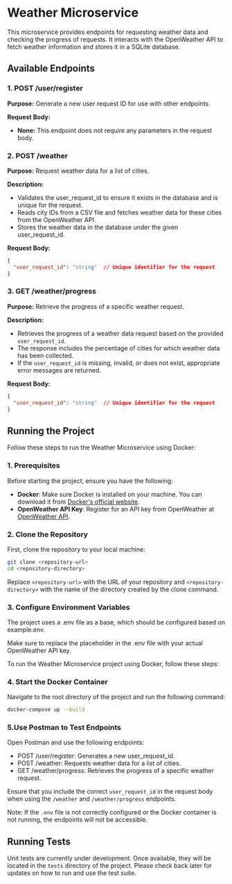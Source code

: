 # Weather Microservice

This microservice provides endpoints for requesting weather data and checking the progress of requests. It interacts with the OpenWeather API to fetch weather information and stores it in a SQLite database.

## Available Endpoints

### 1. POST /user/register

**Purpose:** Generate a new user request ID for use with other endpoints.

**Request Body:**
- **None:** This endpoint does not require any parameters in the request body.
  
### 2. **POST /weather**

**Purpose:** Request weather data for a list of cities.

**Description:**

* Validates the user_request_id to ensure it exists in the database and is unique for the request.
* Reads city IDs from a CSV file and fetches weather data for these cities from the OpenWeather API.
* Stores the weather data in the database under the given user_request_id.

**Request Body:**

```json
{
  "user_request_id": "string"  // Unique identifier for the request
}
```

### 3. GET /weather/progress

**Purpose:** Retrieve the progress of a specific weather request.

**Description:**

* Retrieves the progress of a weather data request based on the provided `user_request_id`.
* The response includes the percentage of cities for which weather data has been collected.
* If the `user_request_id` is missing, invalid, or does not exist, appropriate error messages are returned.

**Request Body:**

```json
{
  "user_request_id": "string"  // Unique identifier for the request
}
```
## Running the Project

Follow these steps to run the Weather Microservice using Docker:

### 1. Prerequisites

Before starting the project, ensure you have the following:

- **Docker**: Make sure Docker is installed on your machine. You can download it from [Docker's official website](https://www.docker.com/get-started).
- **OpenWeather API Key**: Register for an API key from OpenWeather at [OpenWeather API](https://openweathermap.org/api). 

### 2. Clone the Repository

First, clone the repository to your local machine:

```bash
git clone <repository-url>
cd <repository-directory>
```

Replace `<repository-url>` with the URL of your repository and `<repository-directory>` with the name of the directory created by the clone command.

### 3. Configure Environment Variables

The project uses a .env file as a base, which should be configured based on example.env.

Make sure to replace the placeholder in the .env file with your actual OpenWeather API key.

To run the Weather Microservice project using Docker, follow these steps:

### 4. Start the Docker Container

   Navigate to the root directory of the project and run the following command:

   ```bash
   docker-compose up --build
   ```
### 5.Use Postman to Test Endpoints

Open Postman and use the following endpoints:

* POST /user/register: Generates a new user_request_id.
* POST /weather: Requests weather data for a list of cities.
* GET /weather/progress: Retrieves the progress of a specific weather request.

Ensure that you include the correct `user_request_id` in the request body when using the `/weather` and `/weather/progress` endpoints.

Note: If the `.env` file is not correctly configured or the Docker container is not running, the endpoints will not be accessible.

## Running Tests

Unit tests are currently under development. Once available, they will be located in the `tests` directory of the project. Please check back later for updates on how to run and use the test suite.

